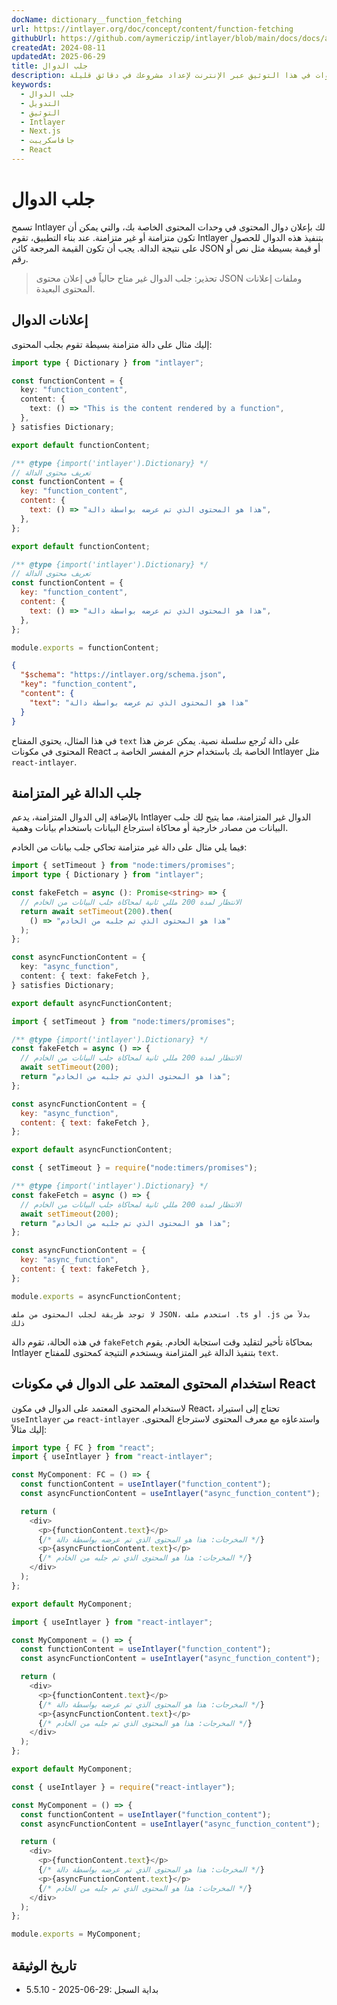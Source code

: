 ```yaml
---
docName: dictionary__function_fetching
url: https://intlayer.org/doc/concept/content/function-fetching
githubUrl: https://github.com/aymericzip/intlayer/blob/main/docs/docs/ar/dictionary/function_fetching.md
createdAt: 2024-08-11
updatedAt: 2025-06-29
title: جلب الدوال
description: اكتشف كيفية إعلان واستخدام جلب الدوال في موقعك متعدد اللغات. اتبع الخطوات في هذا التوثيق عبر الإنترنت لإعداد مشروعك في دقائق قليلة.
keywords:
  - جلب الدوال
  - التدويل
  - التوثيق
  - Intlayer
  - Next.js
  - جافاسكريبت
  - React
---
```


# جلب الدوال

تسمح Intlayer لك بإعلان دوال المحتوى في وحدات المحتوى الخاصة بك، والتي يمكن أن تكون متزامنة أو غير متزامنة. عند بناء التطبيق، تقوم Intlayer بتنفيذ هذه الدوال للحصول على نتيجة الدالة. يجب أن تكون القيمة المرجعة كائن JSON أو قيمة بسيطة مثل نص أو رقم.

> تحذير: جلب الدوال غير متاح حالياً في إعلان محتوى JSON وملفات إعلانات المحتوى البعيدة.

## إعلانات الدوال

إليك مثال على دالة متزامنة بسيطة تقوم بجلب المحتوى:

```typescript fileName="**/*.content.ts" contentDeclarationFormat="typescript"
import type { Dictionary } from "intlayer";

const functionContent = {
  key: "function_content",
  content: {
    text: () => "This is the content rendered by a function",
  },
} satisfies Dictionary;

export default functionContent;
```

```javascript fileName="**/*.content.mjs" contentDeclarationFormat="esm"
/** @type {import('intlayer').Dictionary} */
// تعريف محتوى الدالة
const functionContent = {
  key: "function_content",
  content: {
    text: () => "هذا هو المحتوى الذي تم عرضه بواسطة دالة",
  },
};

export default functionContent;
```

```javascript fileName="**/*.content.cjs" contentDeclarationFormat="commonjs"
/** @type {import('intlayer').Dictionary} */
// تعريف محتوى الدالة
const functionContent = {
  key: "function_content",
  content: {
    text: () => "هذا هو المحتوى الذي تم عرضه بواسطة دالة",
  },
};

module.exports = functionContent;
```

```json fileName="**/*.content.json" contentDeclarationFormat="json"
{
  "$schema": "https://intlayer.org/schema.json",
  "key": "function_content",
  "content": {
    "text": "هذا هو المحتوى الذي تم عرضه بواسطة دالة"
  }
}
```

في هذا المثال، يحتوي المفتاح `text` على دالة تُرجع سلسلة نصية. يمكن عرض هذا المحتوى في مكونات React الخاصة بك باستخدام حزم المفسر الخاصة بـ Intlayer مثل `react-intlayer`.

## جلب الدالة غير المتزامنة

بالإضافة إلى الدوال المتزامنة، يدعم Intlayer الدوال غير المتزامنة، مما يتيح لك جلب البيانات من مصادر خارجية أو محاكاة استرجاع البيانات باستخدام بيانات وهمية.

فيما يلي مثال على دالة غير متزامنة تحاكي جلب بيانات من الخادم:

```typescript fileName="**/*.content.ts" contentDeclarationFormat="typescript"
import { setTimeout } from "node:timers/promises";
import type { Dictionary } from "intlayer";

const fakeFetch = async (): Promise<string> => {
  // الانتظار لمدة 200 مللي ثانية لمحاكاة جلب البيانات من الخادم
  return await setTimeout(200).then(
    () => "هذا هو المحتوى الذي تم جلبه من الخادم"
  );
};

const asyncFunctionContent = {
  key: "async_function",
  content: { text: fakeFetch },
} satisfies Dictionary;

export default asyncFunctionContent;
```

```javascript fileName="**/*.content.mjs" contentDeclarationFormat="esm"
import { setTimeout } from "node:timers/promises";

/** @type {import('intlayer').Dictionary} */
const fakeFetch = async () => {
  // الانتظار لمدة 200 مللي ثانية لمحاكاة جلب البيانات من الخادم
  await setTimeout(200);
  return "هذا هو المحتوى الذي تم جلبه من الخادم";
};

const asyncFunctionContent = {
  key: "async_function",
  content: { text: fakeFetch },
};

export default asyncFunctionContent;
```

```javascript fileName="**/*.content.cjs" contentDeclarationFormat="commonjs"
const { setTimeout } = require("node:timers/promises");

/** @type {import('intlayer').Dictionary} */
const fakeFetch = async () => {
  // الانتظار لمدة 200 مللي ثانية لمحاكاة جلب البيانات من الخادم
  await setTimeout(200);
  return "هذا هو المحتوى الذي تم جلبه من الخادم";
};

const asyncFunctionContent = {
  key: "async_function",
  content: { text: fakeFetch },
};

module.exports = asyncFunctionContent;
```

```plaintext fileName="**/*.content.json" contentDeclarationFormat="json"
لا توجد طريقة لجلب المحتوى من ملف JSON، استخدم ملف .ts أو .js بدلاً من ذلك
```

في هذه الحالة، تقوم دالة `fakeFetch` بمحاكاة تأخير لتقليد وقت استجابة الخادم. يقوم Intlayer بتنفيذ الدالة غير المتزامنة ويستخدم النتيجة كمحتوى للمفتاح `text`.

## استخدام المحتوى المعتمد على الدوال في مكونات React

لاستخدام المحتوى المعتمد على الدوال في مكون React، تحتاج إلى استيراد `useIntlayer` من `react-intlayer` واستدعاؤه مع معرف المحتوى لاسترجاع المحتوى. إليك مثالاً:

```typescript fileName="**/*.jsx" codeFormat="typescript"
import type { FC } from "react";
import { useIntlayer } from "react-intlayer";

const MyComponent: FC = () => {
  const functionContent = useIntlayer("function_content");
  const asyncFunctionContent = useIntlayer("async_function_content");

  return (
    <div>
      <p>{functionContent.text}</p>
      {/* المخرجات: هذا هو المحتوى الذي تم عرضه بواسطة دالة */}
      <p>{asyncFunctionContent.text}</p>
      {/* المخرجات: هذا هو المحتوى الذي تم جلبه من الخادم */}
    </div>
  );
};

export default MyComponent;
```

```javascript fileName="**/*.mjx" codeFormat="esm"
import { useIntlayer } from "react-intlayer";

const MyComponent = () => {
  const functionContent = useIntlayer("function_content");
  const asyncFunctionContent = useIntlayer("async_function_content");

  return (
    <div>
      <p>{functionContent.text}</p>
      {/* المخرجات: هذا هو المحتوى الذي تم عرضه بواسطة دالة */}
      <p>{asyncFunctionContent.text}</p>
      {/* المخرجات: هذا هو المحتوى الذي تم جلبه من الخادم */}
    </div>
  );
};

export default MyComponent;
```

```javascript fileName="**/*.cjs" codeFormat="commonjs"
const { useIntlayer } = require("react-intlayer");

const MyComponent = () => {
  const functionContent = useIntlayer("function_content");
  const asyncFunctionContent = useIntlayer("async_function_content");

  return (
    <div>
      <p>{functionContent.text}</p>
      {/* المخرجات: هذا هو المحتوى الذي تم عرضه بواسطة دالة */}
      <p>{asyncFunctionContent.text}</p>
      {/* المخرجات: هذا هو المحتوى الذي تم جلبه من الخادم */}
    </div>
  );
};

module.exports = MyComponent;
```

## تاريخ الوثيقة

- 5.5.10 - 2025-06-29: بداية السجل
